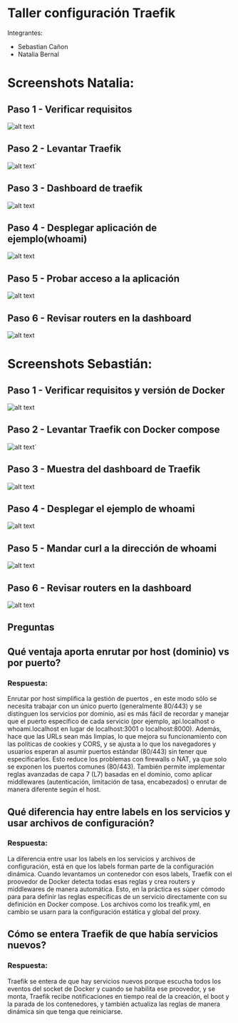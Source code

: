 # Taller configuración Traefik

Integrantes:

- Sebastian Cañon
- Natalia Bernal

# Screenshots Natalia:

## Paso 1 - Verificar requisitos

![alt text](image.png)

## Paso 2 - Levantar Traefik

![alt text](image-1.png)´

## Paso 3 - Dashboard de traefik

![alt text](image-2.png)

## Paso 4 - Desplegar aplicación de ejemplo(whoami)

![alt text](image-3.png)

## Paso 5 - Probar acceso a la aplicación

![alt text](image-4.png)

## Paso 6 - Revisar routers en la dashboard

![alt text](image-5.png)

# Screenshots Sebastián:

## Paso 1 - Verificar requisitos y versión de Docker

![alt text](1.png)

## Paso 2 - Levantar Traefik con Docker compose

![alt text](2.png)´

## Paso 3 - Muestra del dashboard de Traefik

![alt text](3.png)

## Paso 4 - Desplegar el ejemplo de whoami

![alt text](4.png)

## Paso 5 - Mandar curl a la dirección de whoami

![alt text](5.png)

## Paso 6 - Revisar routers en la dashboard

![alt text](6.png)

## Preguntas

## Qué ventaja aporta enrutar por host (dominio) vs por puerto?

### Respuesta:

Enrutar por host simplifica la gestión de puertos , en este modo sólo se necesita trabajar con un único puerto (generalmente 80/443) y se distinguen los servicios por dominio, así es más fácil de recordar y manejar que el puerto específico de cada servicio (por ejemplo, api.localhost o whoami.localhost en lugar de localhost:3001 o localhost:8000).
Además, hace que las URLs sean más limpias, lo que mejora su funcionamiento con las políticas de cookies y CORS, y se ajusta a lo que los navegadores y usuarios esperan al asumir puertos estándar (80/443) sin tener que especificarlos. Esto reduce los problemas con firewalls o NAT, ya que solo se exponen los puertos comunes (80/443). 
También permite implementar reglas avanzadas de capa 7 (L7) basadas en el dominio, como aplicar middlewares (autenticación, limitación de tasa, encabezados) o enrutar de manera diferente según el host.

## Qué diferencia hay entre labels en los servicios y usar archivos de configuración?

### Respuesta:

La diferencia entre usar los labels en los servicios y archivos de configuración, está en que los labels forman parte de la configuración dinámica. Cuando levantamos un contenedor con esos labels, Traefik con el proovedor de Docker detecta todas esas reglas y crea routers y middlewares de manera automática. Esto, en la práctica es súper cómodo para para definir las reglas específicas de un servicio directamente con su definición en Docker compose. Los archivos como los treafik.yml, en cambio se usarn para la configuración estática y global del proxy.

## Cómo se entera Traefik de que había servicios nuevos?

### Respuesta:

Traefik se entera de que hay servicios nuevos porque escucha todos los eventos del socket de Docker y cuando se habilita ese proovedor, y se monta, Traefik recibe notificaciones en tiempo real de la creación, el boot y la parada de los contenedores, y también actualiza las reglas de manera dinámica sin que tenga que reiniciarse.